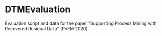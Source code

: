 # DTMEvaluation
Evaluation script and data for the paper "Supporting Process Mining with Recovered Residual Data" (PoEM 2020)
